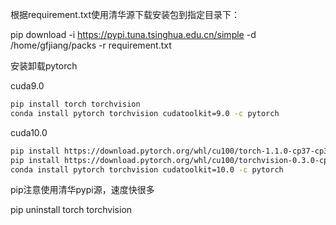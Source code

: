 根据requirement.txt使用清华源下载安装包到指定目录下：

pip download -i https://pypi.tuna.tsinghua.edu.cn/simple -d /home/gfjiang/packs -r requirement.txt



安装卸载pytorch

cuda9.0

```bash
pip install torch torchvision
conda install pytorch torchvision cudatoolkit=9.0 -c pytorch
```

cuda10.0

```bash
pip install https://download.pytorch.org/whl/cu100/torch-1.1.0-cp37-cp37m-linux_x86_64.whl
pip install https://download.pytorch.org/whl/cu100/torchvision-0.3.0-cp37-cp37m-linux_x86_64.whl
conda install pytorch torchvision cudatoolkit=10.0 -c pytorch
```

pip注意使用清华pypi源，速度快很多

pip uninstall torch torchvision